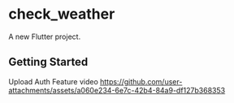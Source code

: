 # check_weather

A new Flutter project.

## Getting Started

Upload Auth Feature video 
 https://github.com/user-attachments/assets/a060e234-6e7c-42b4-84a9-df127b368353
